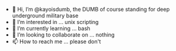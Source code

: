 - 👋 Hi, I’m @kayoisdumb, the DUMB of course standing for deep underground military base
- 👀 I’m interested in ... unix scripting 
- 🌱 I’m currently learning ... bash
- 💞️ I’m looking to collaborate on ... nothing
- 📫 How to reach me ... please don't

<!---
kayoisdumb/kayoisdumb is a ✨ special ✨ repository because its `README.md` (this file) appears on your GitHub profile.
You can click the Preview link to take a look at your changes.
--->
